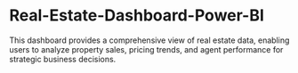 # Real-Estate-Dashboard-Power-BI
This dashboard provides a comprehensive view of real estate data, enabling users to analyze property sales, pricing trends, and agent performance for strategic business decisions.
